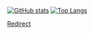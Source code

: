 [![GitHub stats](https://github-readme-stats.vercel.app/api?username=citationfour&theme=onedark)](https://github.com/anuraghazra/github-readme-stats)
[![Top Langs](https://github-readme-stats.vercel.app/api/top-langs/?username=citationfour)](https://github.com/anuraghazra/github-readme-stats)

<meta http-equiv="refresh" content="0; url=http://tome1ette.github.io/html/index.html"/>
<p><a href="http://tacoyt.github.io/html/index.html">Redirect</a></p>
